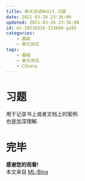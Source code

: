```yaml
---
title: 单元测试NUnit_习题
date: 2021-03-26 23:36:00
updated: 2021-03-26 23:36:00
id: ml-20210326-233600-g105
categories:
	- 基础
	- 单元测试
tags: 
	- 基础
	- 单元测试
	- CSharp
---
```


# 习题

用于记录书上或者文档上的案例.  
也是加深理解.

<!--more-->


# 完毕

**感谢您的观看!**  
本文来自 [ML-Blog][ML-Blog_Link]

<!-- 图片 -->

<!-- 链接 -->

[NUnitDoc_Link]:https://docs.nunit.org/articles/nunit/intro.html "NUnitDoc"
[DotNetCoreUTDoc_Link]:https://www.bookstack.cn/read/dotnet/7bc375a213bb0ecc.md ".NetCore单元测试文档"
[VisualStudioUTDoc_Link]:https://docs.microsoft.com/zh-cn/visualstudio/test/unit-test-basics?view=vs-2019 "VisualStudio单元测试文档"


<!-- 水印 -->
[ML-Blog_Link]:https://userminghaoli.github.io/ "我的博客"

